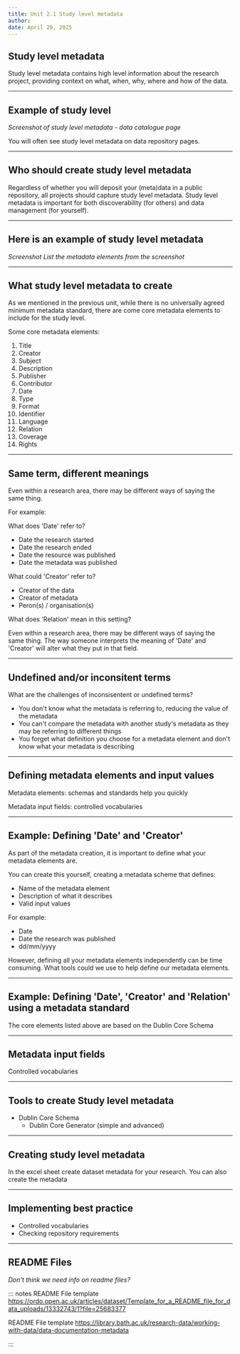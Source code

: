```yaml
---
title: Unit 2.1 Study level metadata
author: 
date: April 29, 2025
---
```

## Study level metadata

Study level metadata contains high level information about the research project, providing context on what, when, why, where and how of the data.

---
## Example of study level

_Screenshot of study level metadata - data catalogue page_

You will often see study level metadata on data repository pages.

---
## Who should create study level metadata

Regardless of whether you will deposit your (meta)data in a public repository, all projects should capture study level metadata.
Study level metadata is important for both discoverability (for others) and data management (for yourself).

---
## Here is an example of study level metadata

_Screenshot_
_List the metadata elements from the screenshot_

---
## What study level metadata to create

As we mentioned in the previous unit, while there is no universally agreed minimum metadata standard, there are come core metadata elements to include for the study level.

Some core metadata elements:

1. Title	
2. Creator	
3. Subject	
4. Description	
5. Publisher	
6. Contributor
7. Date
8. Type
9. Format
10. Identifier
11. Language
12. Relation
13. Coverage
14. Rights

---
## Same term, different meanings 

Even within a research area, there may be different ways of saying the same thing. 

For example: 

What does 'Date' refer to?
- Date the research started
- Date the research ended
- Date the resource was published
- Date the metadata was published

What could 'Creator' refer to?
- Creator of the data
- Creator of metadata
- Peron(s) / organisation(s)

What does 'Relation' mean in this setting?

Even within a research area, there may be different ways of saying the same thing. The way someone interprets the meaning of 'Date' and 'Creator' will alter what they put in that field.

---
## Undefined and/or inconsitent terms

What are the challenges of inconsisentent or undefined terms?
- You don't know what the metadata is referring to, reducing the value of the metadata
- You can't compare the metadata with another study's metadata as they may be referring to different things
- You forget what definition you choose for a metadata element and don't know what your metadata is describing

---
## Defining metadata elements and input values

Metadata elements: schemas and standards help you quickly 

Metadata input fields: controlled vocabularies  

---
## Example: Defining 'Date' and 'Creator'

As part of the metadata creation, it is important to define what your metadata elements are.

You can create this yourself, creating a metadata scheme that defines:
- Name of the metadata element
- Description of what it describes
- Valid input values

For example:
- Date
- Date the research was published
- dd/mm/yyyy

However, defining all your metadata elements independently can be time consuming. 
What tools could we use to help define our metadata elements.

---
## Example: Defining 'Date', 'Creator' and 'Relation' using a metadata standard

The core elements listed above are based on the Dublin Core Schema

---
## Metadata input fields

Controlled vocabularies


---

## Tools to create Study level metadata
 
 - Dublin Core Schema
   - Dublin Core Generator (simple and advanced)
   
---

## Creating study level metadata

In the excel sheet create dataset metadata for your research.
You can also create the metadata 

---

## Implementing best practice 

- Controlled vocabularies
- Checking repository requirements

---

## README Files

_Don't think we need info on readme files?_

::: notes
README File template https://ordo.open.ac.uk/articles/dataset/Template_for_a_README_file_for_data_uploads/13332743/1?file=25683377

README File template
https://library.bath.ac.uk/research-data/working-with-data/data-documentation-metadata

:::
